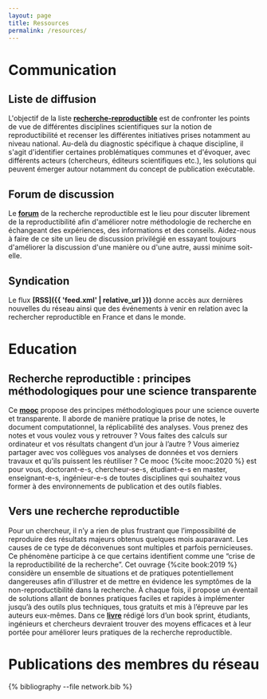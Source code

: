 ```yaml
---
layout: page
title: Ressources
permalink: /resources/
---
```


# Communication

## Liste de diffusion

L'objectif de la liste
**[recherche-reproductible](https://groupes.renater.fr/sympa/info/recherche-reproductible)**
est de confronter les points de vue de différentes disciplines
scientifiques sur la notion de reproductibilité et recenser les
différentes initiatives prises notamment au niveau national. Au-delà
du diagnostic spécifique à chaque discipline, il s'agit d'identifier
certaines problématiques communes et d'évoquer, avec différents
acteurs (chercheurs, éditeurs scientifiques etc.), les solutions qui
peuvent émerger autour notamment du concept de publication exécutable.

## Forum de discussion

Le **[forum](https://forum.recherche-reproductible.fr/)** de la recherche reproductible est le lieu pour discuter librement de la reproductibilité afin d'améliorer notre méthodologie de recherche en échangeant des expériences, des informations et des conseils. Aidez-nous à faire de ce site un lieu de discussion privilégié en essayant toujours d'améliorer la discussion d'une manière ou d'une autre, aussi minime soit-elle.

## Syndication

Le flux **[RSS]({{ 'feed.xml' | relative_url }})** donne accès aux dernières nouvelles du réseau ainsi que des événements à venir en relation avec la rechercher reproductible en France et dans le monde.

# Education

## Recherche reproductible : principes méthodologiques pour une science transparente

Ce **[mooc](https://www.fun-mooc.fr/en/courses/reproducible-research-methodological-principles-transparent-scie/)** propose des principes méthodologiques pour une science ouverte et transparente. Il aborde de manière pratique la prise de notes, le document computationnel, la réplicabilité des analyses. Vous prenez des notes et vous voulez vous y retrouver ? Vous faites des calculs sur ordinateur et vos résultats changent d’un jour à l’autre ? Vous aimeriez partager avec vos collègues vos analyses de données et vos derniers travaux et qu’ils puissent les réutiliser ? Ce mooc {%cite mooc:2020 %} est pour vous, doctorant-e-s, chercheur-se-s, étudiant-e-s en master, enseignant-e-s, ingénieur-e-s de toutes disciplines qui souhaitez vous former à des environnements de publication et des outils fiables.


## Vers une recherche reproductible

Pour un chercheur, il n’y a rien de plus frustrant que l’impossibilité de reproduire des résultats majeurs obtenus quelques mois auparavant. Les causes de ce type de déconvenues sont multiples et parfois pernicieuses. Ce phénomène participe à ce que certains identifient comme une “crise de la reproductibilité de la recherche”. Cet ouvrage {%cite book:2019 %} considère un ensemble de situations et de pratiques potentiellement dangereuses afin d’illustrer et de mettre en évidence les symptômes de la non-reproductibilité dans la recherche. À chaque fois, il propose un éventail de solutions allant de bonnes pratiques faciles et rapides à implémenter jusqu’à des outils plus techniques, tous gratuits et mis à l’épreuve par les auteurs eux-mêmes. Dans ce **[livre](https://rr-france.github.io/bookrr/)** rédigé lors d’un book sprint, étudiants, ingénieurs et chercheurs devraient trouver des moyens efficaces et à leur portée pour améliorer leurs pratiques de la recherche reproductible. 

# Publications des membres du réseau

{% bibliography --file network.bib %}
